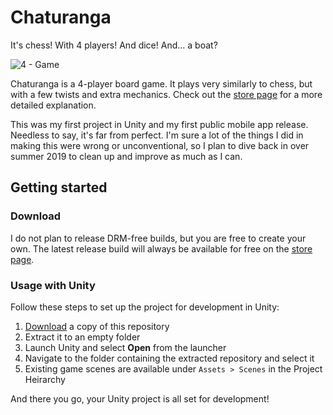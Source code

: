 # Chaturanga

It's chess! With 4 players! And dice! And... a boat?

![4 - Game](https://user-images.githubusercontent.com/37934912/54872693-8e5ad600-4d9e-11e9-85a1-4935ae610f23.PNG)

Chaturanga is a 4-player board game. It plays very similarly to chess, but with a few twists and extra mechanics. Check out the [store page](https://play.google.com/store/apps/details?id=com.Livid.Chaturanga) for a more detailed explanation.

This was my first project in Unity and my first public mobile app release. Needless to say, it's
far from perfect. I'm sure a lot of the things I did in making this were wrong or unconventional, so I plan to dive back in over summer 2019 to clean up and improve as much as I can.

## Getting started

### **Download**

I do not plan to release DRM-free builds, but you are free to create your own. The latest release build will always be available for free on the [store page](https://play.google.com/store/apps/details?id=com.Livid.Chaturanga).

### **Usage with Unity**

Follow these steps to set up the project for development in Unity:

1. [Download](https://github.com/jacob-ressler/chaturanga/archive/master.zip) a copy of this repository
2. Extract it to an empty folder
3. Launch Unity and select **Open** from the launcher
4. Navigate to the folder containing the extracted repository and select it
5. Existing game scenes are available under `Assets > Scenes` in the Project Heirarchy

And there you go, your Unity project is all set for development!
